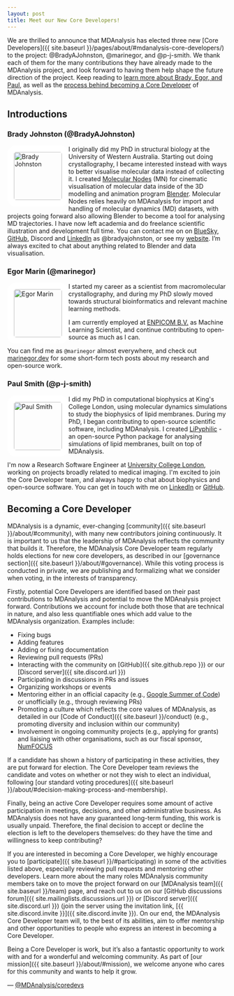 ```yaml
---
layout: post
title: Meet our New Core Developers!
---
```


We are thrilled to announce that MDAnalysis has elected three new [Core Developers]({{ site.baseurl }}/pages/about/#mdanalysis-core-developers/) to the project: @BradyAJohnston, @marinegor, and @p-j-smith. We thank each of them for the many contributions they have already made to the MDAnalysis project, and look forward to having them help shape the future direction of the project. Keep reading to [learn more about Brady, Egor, and Paul](#introductions), as well as the [process behind becoming a Core Developer](#becoming-a-core-developer) of MDAnalysis.

## Introductions
### Brady Johnston (@BradyAJohnston)
<img
src="{{site.images}}/bradyajohnston.png"
title="Brady Johnston" alt="Brady Johnston"
style="float: left; width: 110px; height: 110px; border-radius: 20px; border: 15px solid white" />

I originally did my PhD in structural biology at the University of Western Australia. Starting out doing crystallography, I became interested instead with ways to better visualise molecular data instead of collecting it. I created [Molecular Nodes](https://bradyajohnston.github.io/MolecularNodes) (MN) for cinematic visualisation of molecular data inside of the 3D modelling and animation program [Blender](https://blender.org). Molecular Nodes relies heavily on MDAnalysis for import and handling of molecular dynamics (MD) datasets, with projects going forward also allowing Blender to become a tool for analysing MD trajectories. I have now left academia and do freelance scientific illustration and development full time. You can contact me on on [BlueSky](https://bsky.app/profile/bradyajohnston.bsky.social), [GitHub](https://github.com/bradyajohnston), Discord and [LinkedIn](https://www.linkedin.com/in/bradyajohnston/) as @bradyajohnston, or see my [website](https://bradyajohnston.github.io). I’m always excited to chat about anything related to Blender and data visualisation.

### Egor Marin (@marinegor) 
<img
src="{{site.images}}/marinegor.png"
title="Egor Marin" alt="Egor Marin"
style="float: left; width: 110px; height: 110px; border-radius: 20px; border: 15px solid white" />

I started my career as a scientist from macromolecular crystallography, and during my PhD slowly moved towards structural bioinformatics and relevant machine learning methods.

I am currently employed at [ENPICOM B.V.](https://enpicom.com/about-us/) as Machine Learning Scientist, and continue contributing to open-source as much as I can.

You can find me as `@marinegor` almost everywhere, and check out [marinegor.dev](https://marinegor.dev) for some short-form tech posts about my research and open-source work.

### Paul Smith (@p-j-smith)
<img
src="{{site.images}}/p-j-smith.png"
title="Paul Smith" alt="Paul Smith"
style="float: left; width: 110px; height: 110px; border-radius: 20px; border: 15px solid white" />

I did my PhD in computational biophysics at King's College London, using molecular dynamics simulations to study the biophysics of lipid membranes. During my PhD, I began contributing to open-source scientific software, including MDAnalysis. I created [LiPyphilic](https://github.com/p-j-smith/lipyphilic) - an open-source Python package for analysing simulations of lipid membranes, built on top of MDAnalysis.

I'm now a Research Software Engineer at [University College London](https://www.ucl.ac.uk/advanced-research-computing/), working on projects broadly related to medical imaging. I'm excited to join the Core Developer team, and always happy to chat about biophysics and open-source software. You can get in touch with me on [LinkedIn](https://www.linkedin.com/in/p-j-smith/) or [GitHub](https://github.com/p-j-smith).

## Becoming a Core Developer
MDAnalysis is a dynamic, ever-changing [community]({{ site.baseurl }}/about/#community), with many new contributors joining continuously. It is important to us that the leadership of MDAnalysis reflects the community that builds it. Therefore, the MDAnalysis Core Developer team regularly holds elections for new core developers, as described in our [governance section]({{ site.baseurl }}/about/#governance). While this voting process is conducted in private, we are publishing and formalizing what we consider when voting, in the interests of transparency.

Firstly, potential Core Developers are identified based on their past contributions to MDAnalysis and potential to move the MDAnalysis project forward. Contributions we account for include both those that are technical in nature, and also less quantifiable ones which add value to the MDAnalysis organization. Examples include:
* Fixing bugs
* Adding features
* Adding or fixing documentation
* Reviewing pull requests (PRs)
* Interacting with the community on [GitHub]({{ site.github.repo }}) or our [Discord server]({{ site.discord.url }})
* Participating in discussions in PRs and issues
* Organizing workshops or events
* Mentoring either in an official capacity (e.g., [Google Summer of Code](https://summerofcode.withgoogle.com/)) or unofficially (e.g., through reviewing PRs)
* Promoting a culture which reflects the core values of MDAnalysis, as detailed in our [Code of Conduct]({{ site.baseurl }}/conduct) (e.g., promoting diversity and inclusion within our community)
* Involvement in ongoing community projects (e.g., applying for grants) and liaising with other organisations, such as our fiscal sponsor, [NumFOCUS](https://numfocus.org/)

If a candidate has shown a history of participating in these activities, they are put forward for election. The Core Developer team reviews the candidate and votes on whether or not they wish to elect an individual, following [our standard voting procedures]({{ site.baseurl }}/about/#decision-making-process-and-membership). 

Finally, being an active Core Developer requires some amount of active participation in meetings, decisions, and other administrative business. As MDAnalysis does not have any guaranteed long-term funding, this work is usually unpaid. Therefore, the final decision to accept or decline the election is left to the developers themselves: do they have the time and willingness to keep contributing?

If you are interested in becoming a Core Developer, we highly encourage you to [participate]({{ site.baseurl }}/#participating) in some of the activities listed above, especially reviewing pull requests and mentoring other developers. Learn more about the many roles MDAnalysis community members take on to move the project forward on our [MDAnalysis team]({{ site.baseurl }}/team) page, and reach out to us on our [GitHub discussions forum]({{ site.mailinglists.discussions.url }}) or [Discord server]({{ site.discord.url }}) (join the server using the invitation link, [{{ site.discord.invite }}]({{ site.discord.invite }}). On our end, the MDAnalysis Core Developer team will, to the best of its abilities, aim to offer mentorship and other opportunities to people who express an interest in becoming a Core Developer.

Being a Core Developer is work, but it’s also a fantastic opportunity to work with and for a wonderful and welcoming community. As part of [our mission]({{ site.baseurl }}/about/#mission), we welcome anyone who cares for this community and wants to help it grow.

— [@MDAnalysis/coredevs](https://github.com/orgs/MDAnalysis/teams/coredevs)
